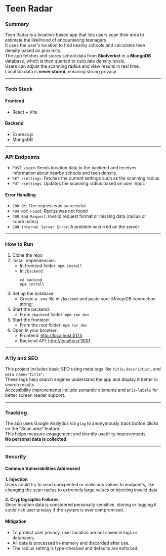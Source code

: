 # Teen Radar

### Summary
Teen Radar is a location-based app that lets users scan their area to estimate the likelihood of encountering teenagers.  
It uses the user's location to find nearby schools and calculates teen density based on proximity.  
The app fetches and stores school data from **Skolverket** in a **MongoDB** database, which is then queried to calculate density levels.  
Users can adjust the scanning radius and view results in real time.  
Location data is **never stored**, ensuring strong privacy.

---

### Tech Stack

#### Frontend
- React + Vite

#### Backend
- Express.js  
- MongoDB

---

### API Endpoints

- `POST /scan`: Sends location data to the backend and receives information about nearby schools and teen density.  
- `GET /settings`: Fetches the current settings such as the scanning radius.  
- `PUT /settings`: Updates the scanning radius based on user input.

#### Error Handling
- `200 OK`: The request was successful  
- `404 Not Found`: Radius was not found 
- `400 Bad Request`: Invalid request format or missing data (radius or coordinates) 
- `500 Internal Server Error`: A problem occurred on the server

---

### How to Run

1. Clone the repo  
2. Install dependencies:  
   - In frontend folder: `npm install`  
   - In `/backend`:  
     ```
     cd backend  
     npm install
     ```
3. Set up the database:  
   - Create a `.env` file in `/backend` and paste your MongoDB connection string:
4. Start the backend:  
   - From `/backend` folder: `npm run dev`  
5. Start the frontend:  
   - From the root folder: `npm run dev`  
6. Open in your browser:  
   - Frontend: [http://localhost:5173](http://localhost:5173)  
   - Backend API: [http://localhost:3001](http://localhost:3001)

---

### A11y and SEO

This project includes basic SEO using meta tags like `title`, `description`, and `meta name="title"`.  
These tags help search engines understand the app and display it better in search results.  
Accessibility improvements include semantic elements and `aria-labels` for better screen reader support.

---

### Tracking

The app uses Google Analytics via `gtag` to anonymously track button clicks on the “Scan area” feature.  
This helps measure engagement and identify usability improvements.  
**No personal data is collected.**

---

### Security

#### Common Vulnerabilities Addressed

**1. Injection**  
Users could try to send unexpected or malicious values to endpoints, like changing the scan radius to extremely large values or injecting invalid data.

**2. Cryptographic Failures**  
Since location data is considered personally sensitive, storing or logging it could risk user privacy if the system is ever compromised.

#### Mitigation

- To protect user privacy, user location are not saved in logs or databases.  
- All data is processed in-memory and discarded after use.  
- The radius setting is type-checked and defaults are enforced.

